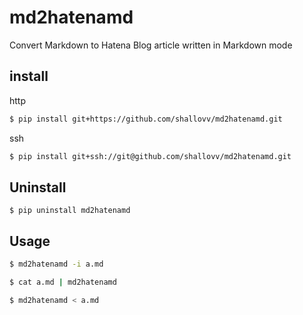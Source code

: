 # md2hatenamd

Convert Markdown to Hatena Blog article written in Markdown mode

## install 

http

```sh
$ pip install git+https://github.com/shallovv/md2hatenamd.git
```

ssh

```sh
$ pip install git+ssh://git@github.com/shallovv/md2hatenamd.git
```

## Uninstall

```
$ pip uninstall md2hatenamd
```

## Usage

```sh
$ md2hatenamd -i a.md
```

```sh
$ cat a.md | md2hatenamd
```

```sh
$ md2hatenamd < a.md
```